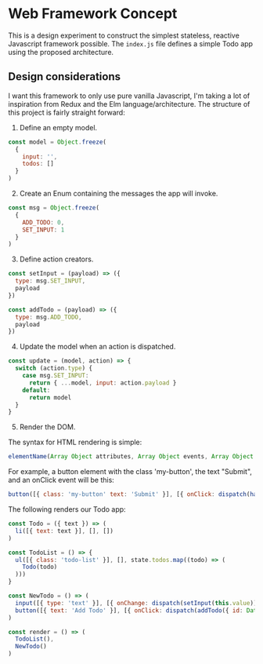 # Web Framework Concept

This is a design experiment to construct the simplest stateless, reactive Javascript framework possible. The `index.js` file defines a simple Todo app using the proposed architecture.

## Design considerations

I want this framework to only use pure vanilla Javascript, I'm taking a lot of inspiration from Redux and the Elm language/architecture. The structure of this project is fairly straight forward:

1. Define an empty model.

```javascript
const model = Object.freeze(
  {
    input: '',
    todos: []
  }
)
```

2. Create an Enum containing the messages the app will invoke.

```javascript
const msg = Object.freeze(
  {
    ADD_TODO: 0,
    SET_INPUT: 1
  }
)
```

3. Define action creators.

```javascript
const setInput = (payload) => ({
  type: msg.SET_INPUT,
  payload
})

const addTodo = (payload) => ({
  type: msg.ADD_TODO,
  payload
})
```

4. Update the model when an action is dispatched.

```javascript
const update = (model, action) => {
  switch (action.type) {
    case msg.SET_INPUT:
      return { ...model, input: action.payload }
    default:
      return model
  }
}
```

5. Render the DOM.

The syntax for HTML rendering is simple:

```javascript
elementName(Array Object attributes, Array Object events, Array Object children)
```

For example, a button element with the class 'my-button', the text "Submit", and an onClick event will be this:

```javascript
button([{ class: 'my-button' text: 'Submit' }], [{ onClick: dispatch(handlClick())}], [])
```

The following renders our Todo app:

```javascript
const Todo = ({ text }) => (
  li([{ text: text }], [], [])
)

const TodoList = () => {
  ul([{ class: 'todo-list' }], [], state.todos.map((todo) => (
    Todo(todo)
  )))
}

const NewTodo = () => (
  input([{ type: 'text' }], [{ onChange: dispatch(setInput(this.value)) }], []), // 'this' refers to the input DOM node
  button([{ text: 'Add Todo' }], [{ onClick: dispatch(addTodo({ id: Date.now(), text: state.input })) }], [])
)

const render = () => (
  TodoList(),
  NewTodo()
)
```